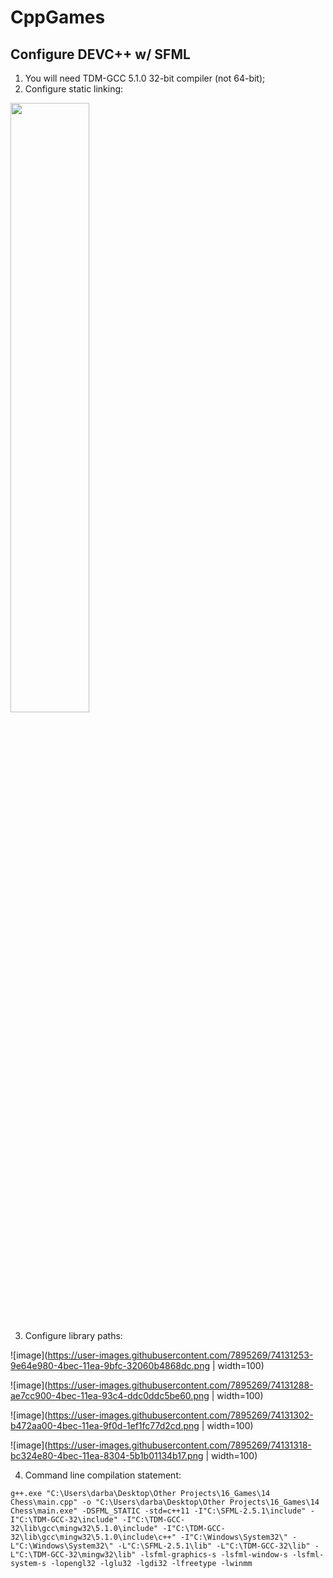 # CppGames

## Configure DEVC++ w/ SFML
1. You will need TDM-GCC 5.1.0 32-bit compiler (not 64-bit);
2. Configure static linking:

<img src="https://user-images.githubusercontent.com/7895269/74130864-c6078200-4beb-11ea-84cd-859496b3fefb.png" align="middle" width="50%" height="50%"/>

3. Configure library paths:

![image](https://user-images.githubusercontent.com/7895269/74131253-9e64e980-4bec-11ea-9bfc-32060b4868dc.png | width=100)

![image](https://user-images.githubusercontent.com/7895269/74131288-ae7cc900-4bec-11ea-93c4-ddc0ddc5be60.png | width=100)

![image](https://user-images.githubusercontent.com/7895269/74131302-b472aa00-4bec-11ea-9f0d-1ef1fc77d2cd.png | width=100)

![image](https://user-images.githubusercontent.com/7895269/74131318-bc324e80-4bec-11ea-8304-5b1b01134b17.png | width=100)


4. Command line compilation statement: 

`g++.exe "C:\Users\darba\Desktop\Other Projects\16_Games\14 Chess\main.cpp" -o "C:\Users\darba\Desktop\Other Projects\16_Games\14 Chess\main.exe" -DSFML_STATIC -std=c++11 -I"C:\SFML-2.5.1\include" -I"C:\TDM-GCC-32\include" -I"C:\TDM-GCC-32\lib\gcc\mingw32\5.1.0\include" -I"C:\TDM-GCC-32\lib\gcc\mingw32\5.1.0\include\c++" -I"C:\Windows\System32\" -L"C:\Windows\System32\" -L"C:\SFML-2.5.1\lib" -L"C:\TDM-GCC-32\lib" -L"C:\TDM-GCC-32\mingw32\lib" -lsfml-graphics-s -lsfml-window-s -lsfml-system-s -lopengl32 -lglu32 -lgdi32 -lfreetype -lwinmm`
